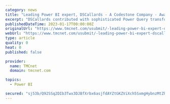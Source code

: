 ```yaml
---
category: news
title: "Leading Power BI expert, DSCallards - A Codestone Company - Awarded 'Gold' for Innovation at Oxfordshire County Council"
excerpt: "DSCallards contributed with sophisticated Power Query transformations in Microsoft Power BI to ensure accurate output was provided. The project was designed to show improvements that children and families experienced in their interactions with social care provision,"
publishedDateTime: 2023-01-17T00:00:00Z
originalUrl: "https://www.tmcnet.com/usubmit/-leading-power-bi-expert-dscallards-codestone-company-awarded-/2023/01/17/9743687.htm"
webUrl: "https://www.tmcnet.com/usubmit/-leading-power-bi-expert-dscallards-codestone-company-awarded-/2023/01/17/9743687.htm"
type: article
quality: 0
heat: 0
published: false

provider:
  name: TMCnet
  domain: tmcnet.com

topics:
  - Power BI

secured: "sj53b/Q92SSq2DIb3Twx3DJBfXrbx6asjfdAYZtGKZViXch5SxmgHybnzMtZhW+rovevy4kKy2pqjpFeGV3jHmcwQx7o9K+T3C+Slq+DlJdGcDyLhReNirr3ik548Zo0folhUAfjRopztZJKfluoPvIjzILY6QqiFQtuNTbmNbfsSdrIOusChB4geGyQLorRjSONAWi49vapBnFw2R9SW1jCtd5poa8HJa5JmjvrEZnziydT+clwAWxvhzl53Sycm/6eGewZsdUD0wqO46+1wOg7QUpbNFGbitNj90q8HmIxqXk8HdXGzBv1YcMmLbwlNevIfKU/AZqLoL2GXKkuiLCh0OHBXgGhyNHx8tzA4A4=;9QrCRc0FzXNYLseHCDwYig=="
---
```


